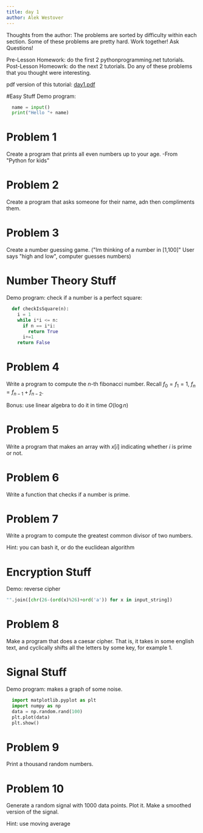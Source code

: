 ```yaml
---
title: day 1
author: Alek Westover
---
```


Thoughts from the author: 
The problems are sorted by difficulty within each section.
Some of these problems are pretty hard.
Work together! Ask Questions!

Pre-Lesson Homework: do the first 2 pythonprogramming.net tutorials.
Post-Lesson Homeowrk: do the next 2 tutorials. Do any of these problems that you thought were interesting.

pdf version of this tutorial: [day1.pdf](day1.pdf)

#Easy Stuff
Demo program: 
```python
  name = input()
  print("Hello "+ name)
```

# Problem 1
  Create a program that prints all even numbers up to your age.
  -From "Python for kids"

# Problem 2
  Create a program that asks someone for their name, adn then compliments them.

# Problem 3
  Create a number guessing game. ("Im thinking of a number in [1,100]" User says "high and low", computer guesses numbers)


# Number Theory Stuff
Demo program: check if a number is a perfect square:
```python
  def checkIsSquare(n):
    i = 1
    while i*i <= n:
      if n == i*i:
        return True
      i+=1
    return False
```

# Problem 4
  Write a program to compute the $n$-th fibonacci number.
  Recall $f_0=f_1=1$, $f_n=f_{n-1}+ f_{n-2}$.

  Bonus: use linear algebra to do it in time $O(\log n)$

# Problem 5
  Write a program that makes an array with $x[i]$ indicating whether $i$ is prime or not.

# Problem 6
  Write a function that checks if a number is prime.

# Problem 7
  Write a program to compute the greatest common divisor of 
  two numbers.

  Hint: you can bash it, or do the euclidean algorithm


# Encryption Stuff
Demo: reverse cipher

```python
"".join([chr(26-(ord(x)%26)+ord('a')) for x in input_string])
```

# Problem 8
  Make a program that does a caesar cipher. That is, it takes in some english text, and cyclically shifts all the letters by some key, for example 1.


# Signal Stuff
Demo program: makes a graph of some noise.
```python
  import matplotlib.pyplot as plt
  import numpy as np
  data = np.random.rand(100)
  plt.plot(data)
  plt.show()
```

# Problem 9
  Print a thousand random numbers.

# Problem 10
  Generate a random signal with 1000 data points. Plot it. Make a smoothed version of the signal.

  Hint: use moving average




